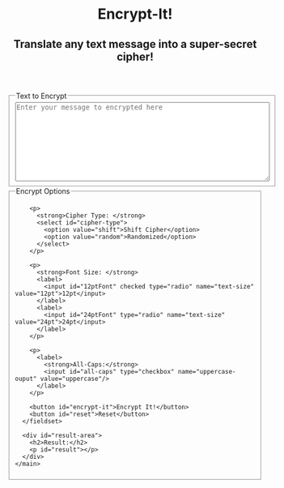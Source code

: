<html>
  <head>
    <title>Encrypt-It!</title>
    <link rel="stylesheet" href="style.css">
	<script src="encrypt-it.js"></script>
  </head>
  <body>
    <header>
      <h1>Encrypt-It!</h1>
      <h2>Translate any text message into a super-secret cipher!</h2>
    </header>
    <main>
      <fieldset>
        <legend>Text to Encrypt</legend>
        <textarea id="input-text" rows="10" cols="60" 
         placeholder="Enter your message to encrypted here"></textarea>
      </fieldset>
      <fieldset>
        <legend>Encrypt Options</legend>

        <p>
          <strong>Cipher Type: </strong>
          <select id="cipher-type">
            <option value="shift">Shift Cipher</option>
            <option value="random">Randomized</option>
          </select>
        </p>

        <p>
          <strong>Font Size: </strong>
          <label>
            <input id="12ptFont" checked type="radio" name="text-size" value="12pt">12pt</input>
          </label>
          <label>
            <input id="24ptFont" type="radio" name="text-size" value="24pt">24pt</input>
          </label>
        </p>
        
        <p>
          <label>
            <strong>All-Caps:</strong>
            <input id="all-caps" type="checkbox" name="uppercase-ouput" value="uppercase"/>
          </label>
        </p>

        <button id="encrypt-it">Encrypt It!</button>
        <button id="reset">Reset</button>
      </fieldset>

      <div id="result-area">
        <h2>Result:</h2>
        <p id="result"></p>
      </div>
    </main>
  </body>
</html>
